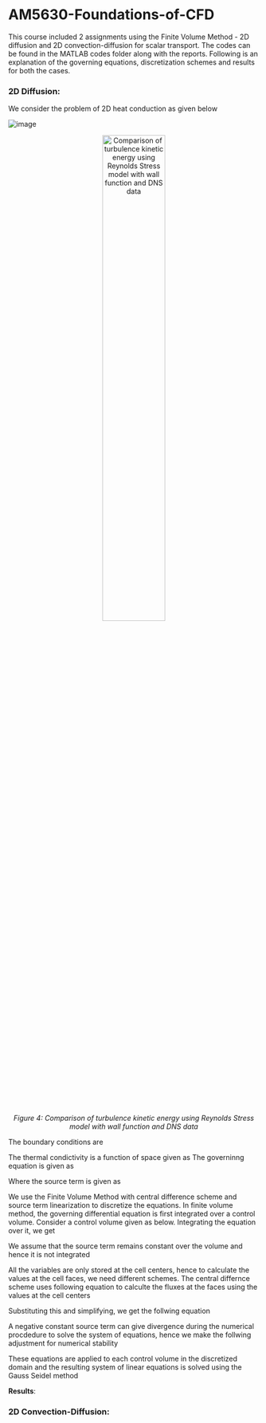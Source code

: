 # AM5630-Foundations-of-CFD

This course included 2 assignments using the Finite Volume Method - 2D diffusion and 2D convection-diffusion for scalar transport. The codes can be found in the MATLAB codes folder along with the reports. Following is an explanation of the governing equations, discretization schemes and results for both the cases.

### 2D Diffusion:  
We consider the problem of 2D heat conduction as given below

![image](https://github.com/user-attachments/assets/c73f4ae1-7728-4de1-8926-f8fa3cbec690)


<p align="center">
  <img src="https://github.com/user-attachments/assets/959fec8f-649d-48de-ac8b-84a3b29b223c" alt="Comparison of turbulence kinetic energy using Reynolds Stress model with wall function and DNS data" style="width: 50%;">
</p>
<p align="center">
  <em>Figure 4: Comparison of turbulence kinetic energy using Reynolds Stress model with wall function and DNS data</em>
</p>

The boundary conditions are 

The thermal condictivity is a function of space given as
The governinng equation is given as 

Where the source term is given as 

We use the Finite Volume Method with central difference scheme and source term linearization to discretize the equations. In finite volume method, the governing differential equation is first integrated over a control volume. Consider a control volume given as below. Integrating the equation over it, we get

We assume that the source term remains constant over the volume and hence it is not integrated

All the variables are only stored at the cell centers, hence to calculate the values at the cell faces, we need different schemes. The central differnce scheme uses following equation to calculte the fluxes at the faces using the values at the cell centers

Substituting this and simplifying, we get the follwing equation

A negative constant source term can give divergence during the numerical procdedure to solve the system of equations, hence we make the follwing adjustment for numerical stability

These equations are applied to each control volume in the discretized domain and the resulting system of linear equations is solved using the Gauss Seidel method

**Results**:  

### 2D Convection-Diffusion:  



